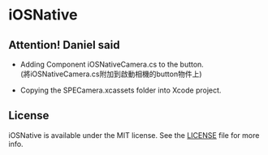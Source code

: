 # iOSNative

## Attention! Daniel said
- Adding Component iOSNativeCamera.cs to the button.   
   (將iOSNativeCamera.cs附加到啟動相機的button物件上)

- Copying the SPECamera.xcassets folder into Xcode project.

## License

iOSNative is available under the MIT license. See the [LICENSE](LICENSE) file for more info.
